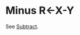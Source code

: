 <div style="display: none;">
  -
</div>

<h1 class="heading"><span class="name">Minus</span> <span class="command">R←X-Y</span></h1>

See [Subtract](subtract.md).



